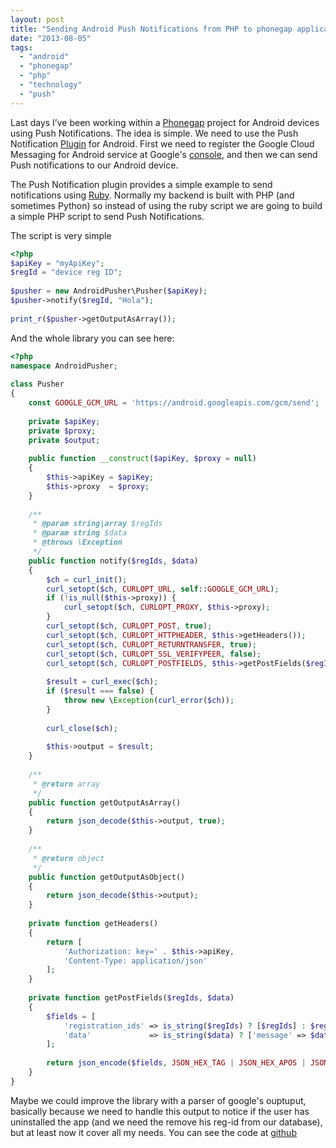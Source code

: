 ```yaml
---
layout: post
title: "Sending Android Push Notifications from PHP to phonegap applications"
date: "2013-08-05"
tags: 
  - "android"
  - "phonegap"
  - "php"
  - "technology"
  - "push"
---
```


Last days I’ve been working within a [Phonegap](http://phonegap.com/) project for Android devices using Push Notifications. The idea is simple. We need to use the Push Notification [Plugin](https://github.com/phonegap-build/PushPlugin) for Android. First we need to register the Google Cloud Messaging for Android service at Google's [console](https://code.google.com/apis/console/), and then we can send Push notifications to our Android device.

The Push Notification plugin provides a simple example to send notifications using [Ruby](https://github.com/phonegap-build/PushPlugin/blob/master/Example/server/pushGCM.rb). Normally my backend is built with PHP (and sometimes Python) so instead of using the ruby script we are going to build a simple PHP script to send Push Notifications.

The script is very simple 
```php
<?php
$apiKey = "myApiKey";
$regId = "device reg ID";
 
$pusher = new AndroidPusher\Pusher($apiKey);
$pusher->notify($regId, "Hola");
 
print_r($pusher->getOutputAsArray());
```

And the whole library you can see here: 

```php
<?php
namespace AndroidPusher;
 
class Pusher
{
    const GOOGLE_GCM_URL = 'https://android.googleapis.com/gcm/send';
 
    private $apiKey;
    private $proxy;
    private $output;
 
    public function __construct($apiKey, $proxy = null)
    {
        $this->apiKey = $apiKey;
        $this->proxy  = $proxy;
    }
 
    /**
     * @param string|array $regIds
     * @param string $data
     * @throws \Exception
     */
    public function notify($regIds, $data)
    {
        $ch = curl_init();
        curl_setopt($ch, CURLOPT_URL, self::GOOGLE_GCM_URL);
        if (!is_null($this->proxy)) {
            curl_setopt($ch, CURLOPT_PROXY, $this->proxy);
        }
        curl_setopt($ch, CURLOPT_POST, true);
        curl_setopt($ch, CURLOPT_HTTPHEADER, $this->getHeaders());
        curl_setopt($ch, CURLOPT_RETURNTRANSFER, true);
        curl_setopt($ch, CURLOPT_SSL_VERIFYPEER, false);
        curl_setopt($ch, CURLOPT_POSTFIELDS, $this->getPostFields($regIds, $data));
 
        $result = curl_exec($ch);
        if ($result === false) {
            throw new \Exception(curl_error($ch));
        }
 
        curl_close($ch);
 
        $this->output = $result;
    }
 
    /**
     * @return array
     */
    public function getOutputAsArray()
    {
        return json_decode($this->output, true);
    }
 
    /**
     * @return object
     */
    public function getOutputAsObject()
    {
        return json_decode($this->output);
    }
 
    private function getHeaders()
    {
        return [
            'Authorization: key=' . $this->apiKey,
            'Content-Type: application/json'
        ];
    }
 
    private function getPostFields($regIds, $data)
    {
        $fields = [
            'registration_ids' => is_string($regIds) ? [$regIds] : $regIds,
            'data'             => is_string($data) ? ['message' => $data] : $data,
        ];
 
        return json_encode($fields, JSON_HEX_TAG | JSON_HEX_APOS | JSON_HEX_QUOT | JSON_HEX_AMP | JSON_UNESCAPED_UNICODE);
    }
}
```

Maybe we could improve the library with a parser of google's ouptuput, basically because we need to handle this output to notice if the user has uninstalled the app (and we need the remove his reg-id from our database), but at least now it cover all my needs. You can see the code at [github](https://github.com/gonzalo123/androidpusher)
